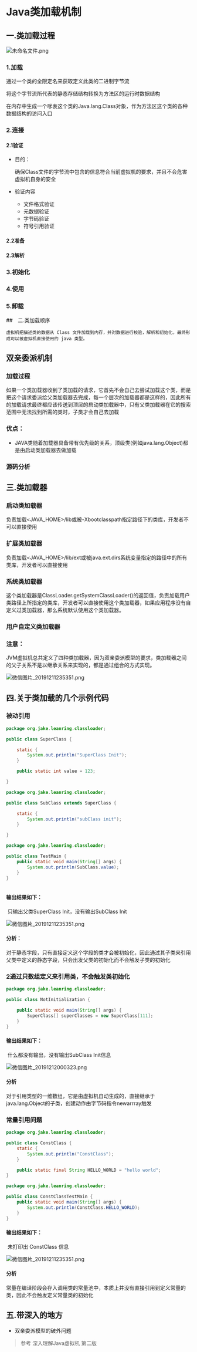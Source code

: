# Java类加载机制

## 一.类加载过程

![未命名文件.png](https://i.loli.net/2019/12/12/1ex5Ao3mPjBCwhf.png)



### 1.加载

通过一个类的全限定名来获取定义此类的二进制字节流

将这个字节流所代表的静态存储结构转换为方法区的运行时数据结构

在内存中生成一个嗲表这个类的Java.lang.Class对象，作为方法区这个类的各种数据结构的访问入口

### 2.连接

#### 2.1验证

- 目的：

  确保Class文件的字节流中包含的信息符合当前虚拟机的要求，并且不会危害虚拟机自身的安全

- 验证内容
  - 文件格式验证
  - 元数据验证
  - 字节码验证
  - 符号引用验证

#### 2.2准备

#### 2.3解析

### 3.初始化

### 4.使用

### 5.卸载 



##　二.类加载顺序

  	虚拟机把描述类的数据从 Class 文件加载到内存，并对数据进行校验，解析和初始化，最终形成可以被虚拟机直接使用的 java 类型。 

## 双亲委派机制

### 加载过程
​	如果一个类加载器收到了类加载的请求，它首先不会自己去尝试加载这个类，而是把这个请求委派给父类加载器去完成，每一个层次的加载器都是这样的，因此所有的加载请求最终都应该传送到顶层的启动类加载器中，只有父类加载器在它的搜索范围中无法找到所需的类时，子类才会自己去加载

### 优点：
- JAVA类随着加载器具备带有优先级的关系，顶级类(例如java.lang.Object)都是由启动类加载器去做加载 
### 源码分析

## 三.类加载器

### 启动类加载器
​	负责加载<JAVA_HOME>/lib或被-Xbootclasspath指定路径下的类库，开发者不可以直接使用

### 扩展类加载器
​	负责加载<JAVA_HOME>/lib/ext或被java.ext.dirs系统变量指定的路径中的所有类库，开发者可以直接使用

### 系统类加载器
​	这个类加载器是ClassLoader.getSystemClassLoader()的返回值，负责加载用户类路径上所指定的类库，开发者可以直接使用这个类加载器，如果应用程序没有自定义过类加载器，那么系统默认使用这个类加载器。

### 用户自定义类加载器   

### 注意：
​	JVM虚拟机总共定义了四种类加载器，因为双亲委派模型的要求，类加载器之间的父子关系不是以继承关系来实现的，都是通过组合的方式实现。

![微信图片_20191211235351.png](https://i.loli.net/2019/12/12/TeDB7uHaVygzirE.png)


## 四.关于类加载的几个示例代码

### 被动引用

```java
package org.jake.leanring.classloader;

public class SuperClass {

    static {
        System.out.println("SuperClass Init");
    }

    public static int value = 123;

}
```

````java
package org.jake.leanring.classloader;

public class SubClass extends SuperClass {

    static {
        System.out.println("subClass init");
    }

}
````

```java
package org.jake.leanring.classloader;

public class TestMain {
    public static void main(String[] args) {
        System.out.println(SubClass.value);
    }
}



```

#### 输出结果如下：

​	只输出父类SuperClass Init，没有输出SubClass Init

![微信图片_20191211235351.png](https://i.loli.net/2019/12/11/2Pj3dosQtIuXDUC.png)



#### 分析：

​	对于静态字段，只有直接定义这个字段的类才会被初始化，因此通过其子类来引用父类中定义的静态字段，只会出发父类的初始化而不会触发子类的初始化

### 2通过只数组定义来引用类，不会触发类初始化

```java
package org.jake.leanring.classloader;

public class NotInitialization {

    public static void main(String[] args) {
        SuperClass[] superClasses = new SuperClass[111];
    }
}
```

#### 输出结果如下：

​	什么都没有输出，没有输出SubClass Init信息

![微信图片_20191212000323.png](https://i.loli.net/2019/12/12/cK6lj4eqfID2hpF.png)

#### 分析

​	对于引用类型的一维数组，它是由虚拟机自动生成的，直接继承于java.lang.Object的子类，创建动作由字节码指令newarrray触发


### 常量引用问题

```java
package org.jake.leanring.classloader;

public class ConstClass {
    static {
        System.out.println("ConstClass");
    }

    public static final String HELLO_WORLD = "hello world";
}

```

```java
package org.jake.leanring.classloader;

public class ConstClassTestMain {
    public static void main(String[] args) {
        System.out.println(ConstClass.HELLO_WORLD);
    }
}

```

#### 输出结果如下：

​	未打印出 ConstClass 信息

![微信图片_20191211235351.png](https://i.loli.net/2019/12/12/pDKULis7OuSZdNy.png)

#### 分析

​	常量在编译阶段会存入调用类的常量池中，本质上并没有直接引用到定义常量的类，因此不会触发定义常量类的初始化

## 五.带深入的地方

- 双亲委派模型的破外问题

> 参考 深入理解Java虚拟机 第二版
